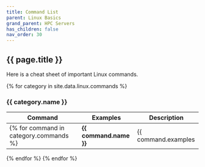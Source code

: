 ```yaml
---
title: Command List
parent: Linux Basics
grand_parent: HPC Servers
has_children: false
nav_order: 30
---
```


## {{ page.title }}

Here is a cheat sheet of important Linux commands.

{% for category in site.data.linux.commands  %}
### {{ category.name }}
| Command | Examples | Description | 
|---------|----------|-------------| 
{% for command in category.commands %}| **{{ command.name }}** | {{ command.examples | join: "  " }} | {{ command.description }} |
{% endfor %}
{% endfor %}
